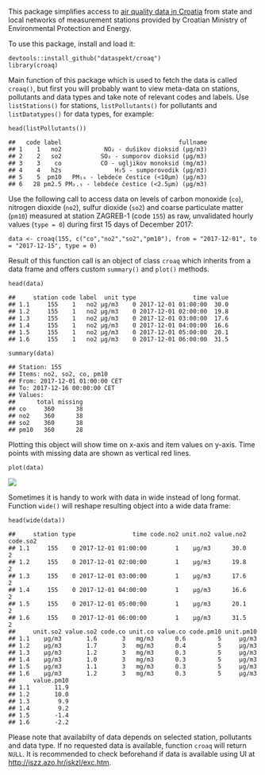 This package simplifies access to [air quality data in
Croatia](http://iszz.azo.hr/iskzl/) from state and local networks of
measurement stations provided by Croatian Ministry of Environmental
Protection and Energy.

To use this package, install and load it:

    devtools::install_github("dataspekt/croaq")
    library(croaq)

Main function of this package which is used to fetch the data is called
`croaq()`, but first you will probably want to view meta-data on
stations, pollutants and data types and take note of relevant codes and
labels. Use `listStations()` for stations, `listPollutants()` for
pollutants and `listDatatypes()` for data types, for example:

    head(listPollutants())

    ##   code label                                 fullname
    ## 1    1   no2            NO₂ - dušikov dioksid (µg/m3)
    ## 2    2   so2           SO₂ - sumporov dioksid (µg/m3)
    ## 3    3    co           CO - ugljikov monoksid (mg/m3)
    ## 4    4   h2s               H₂S - sumporovodik (µg/m3)
    ## 5    5  pm10   PM₁₀ - lebdeće čestice (<10µm) (µg/m3)
    ## 6   28 pm2.5 PM₂.₅ - lebdeće čestice (<2.5µm) (µg/m3)

Use the following call to access data on levels of carbon monoxide
(`co`), nitrogen dioxide (`no2`), sulfur dioxide (`so2`) and coarse
particulate matter (`pm10`) measured at station ZAGREB-1 (code `155`) as
raw, unvalidated hourly values (`type = 0`) during first 15 days of
December 2017:

    data <- croaq(155, c("co","no2","so2","pm10"), from = "2017-12-01", to = "2017-12-15", type = 0)

Result of this function call is an object of class `croaq` which
inherits from a data frame and offers custom `summary()` and `plot()`
methods.

    head(data)

    ##     station code label  unit type                time value
    ## 1.1     155    1   no2 µg/m3    0 2017-12-01 01:00:00  30.0
    ## 1.2     155    1   no2 µg/m3    0 2017-12-01 02:00:00  19.8
    ## 1.3     155    1   no2 µg/m3    0 2017-12-01 03:00:00  17.6
    ## 1.4     155    1   no2 µg/m3    0 2017-12-01 04:00:00  16.6
    ## 1.5     155    1   no2 µg/m3    0 2017-12-01 05:00:00  20.1
    ## 1.6     155    1   no2 µg/m3    0 2017-12-01 06:00:00  31.5

    summary(data)

    ## Station: 155 
    ## Items: no2, so2, co, pm10 
    ## From: 2017-12-01 01:00:00 CET 
    ## To: 2017-12-16 00:00:00 CET 
    ## Values:
    ##      total missing
    ## co     360      38
    ## no2    360      38
    ## so2    360      38
    ## pm10   360      28

Plotting this object will show time on x-axis and item values on y-axis.
Time points with missing data are shown as vertical red lines.

    plot(data)

![](README_files/figure-markdown_strict/unnamed-chunk-5-1.png)

Sometimes it is handy to work with data in wide instead of long format.
Function `wide()` will reshape resulting object into a wide data frame:

    head(wide(data))

    ##     station type                time code.no2 unit.no2 value.no2 code.so2
    ## 1.1     155    0 2017-12-01 01:00:00        1    µg/m3      30.0        2
    ## 1.2     155    0 2017-12-01 02:00:00        1    µg/m3      19.8        2
    ## 1.3     155    0 2017-12-01 03:00:00        1    µg/m3      17.6        2
    ## 1.4     155    0 2017-12-01 04:00:00        1    µg/m3      16.6        2
    ## 1.5     155    0 2017-12-01 05:00:00        1    µg/m3      20.1        2
    ## 1.6     155    0 2017-12-01 06:00:00        1    µg/m3      31.5        2
    ##     unit.so2 value.so2 code.co unit.co value.co code.pm10 unit.pm10
    ## 1.1    µg/m3       1.6       3   mg/m3      0.6         5     µg/m3
    ## 1.2    µg/m3       1.7       3   mg/m3      0.4         5     µg/m3
    ## 1.3    µg/m3       1.2       3   mg/m3      0.3         5     µg/m3
    ## 1.4    µg/m3       1.0       3   mg/m3      0.3         5     µg/m3
    ## 1.5    µg/m3       1.1       3   mg/m3      0.3         5     µg/m3
    ## 1.6    µg/m3       1.2       3   mg/m3      0.3         5     µg/m3
    ##     value.pm10
    ## 1.1       11.9
    ## 1.2       10.0
    ## 1.3        9.9
    ## 1.4        9.2
    ## 1.5       -1.4
    ## 1.6       -2.2

Please note that availabilty of data depends on selected station,
pollutants and data type. If no requested data is available, function
`croaq` will return `NULL`. It is recommended to check beforehand if
data is available using UI at <http://iszz.azo.hr/iskzl/exc.htm>.
